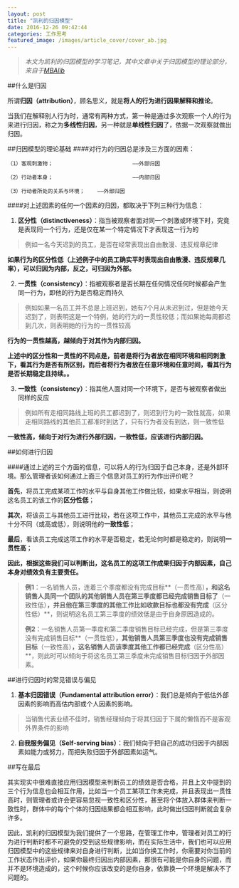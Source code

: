 ```yaml
---
layout: post
title: "凯利的归因模型"
date: 2016-12-26 09:42:44
categories: 工作思考
featured_image: /images/article_cover/cover_ab.jpg
---
```


> *本文为凯利的归因模型的学习笔记，其中文章中关于归因模型的理论部分，来自于[MBAlib](http://wiki.mbalib.com/wiki/凯利的归因模型)*

##什么是归因

所谓**归因（attribution）**，顾名思义，就是**将人的行为进行因果解释和推论**。

当我们在解释别人行为时，通常有两种方式，第一种是通过多次观察一个人的行为来进行归因，称之为**多线性归因**，另一种就是**单线性归因**了，依据一次观察就做出归因。

##归因模型的理论基础
####对行为的归因总是涉及三方面的因素：

	（1）客观刺激物；                         ——外部归因

	（2）行动者本身；                         ——内部归因

	（3）行动者所处的关系与环境；    ——外部归因

####对上述因素的任何一个因素的归因，都取决于下列三种行为信息：

1. **区分性（distinctiveness）**：指当被观察者面对同一个刺激或环境下时，究竟是表现同一个行为，还是仅在某一个特定情况下才表现这一行为的

 > 例如一名今天迟到的员工，是否在经常表现出自由散漫、违反规章纪律

 **如果行为的区分性低（上述例子中的员工确实平时表现出自由散漫、违反规章几率），可以归因为内部，反之，可归因为外部。**

2. **一贯性（consistency）**：指被观察者是否长期在任何情况任何时候都会产生同一行为，即他的行为是否稳定而持久

 > 例如如果一名员工并不总是上班迟到，她有7个月从未迟到过，但是她今天迟到了，则表明这是一个特例，她的行为的一贯性较低；而如果她每周都迟到几次，则表明她的行为的一贯性较高

 **行为的一贯性越高，越倾向于对其作为内部归因。**

 **上述中的区分性和一贯性的不同点是，前者是将行为者放在相同环境和相同刺激下，看其行为是否有所区别，而后者将行为者放在任意环境和任意时间，看其行为是否长期稳定且持续。。**

3. **一致性（consistency）**：指其他人面对同一个环境下，是否与被观察者做出同样的反应

 > 例如所有走相同路线上班的员工都迟到了，则迟到行为的一致性就高，如果走相同路线的其他员工都准时到达了，只有行为者没有到达，则一致性低

 **一致性高，倾向于对行为进行外部归因，一致性低，应该进行内部归因。**

##如何进行归因

####通过上述的三个方面的信息，可以将人的行为归因于自己本身，还是外部环境。那么管理者该如何通过上面三个信息对员工的行为作出评价呢？

**首先**，将员工完成某项工作的水平与自身其他工作做比较，如果水平相当，则说明这名员工的该工作的**区分性低**；

**其次**，将该员工与其他员工进行比较，若在这项工作中，其他员工完成的水平与他十分不同（或高或低），则说明他的**一致性低**；

**最后**，看该员工完成这项工作的水平是否稳定，若无论何时都是稳定的，则说明**一贯性高**；

**因此，根据这些我们可以判断出，这名员工的这项工作成果归因于内部因素，自己本身对绩效负有主要责任。**

> **例1**：一名销售人员，连着三个季度都没有完成目标**（一贯性高）**，和这名销售人员同一个团队的其他销售人员在第三季度都已经完成销售目标了**（一致性低）**，并且他在第三季度的其他工作比如收款目标也都没有完成**（区分性低）**，则说明这名员工第三季度的绩效低是由于自身原因造成的。
> 
> **例2**：一名销售人员第一季度和第二季度销售目标已经完成，但是第三季度没有完成销售目标**（一贯性低）**，其他销售人员第三季度也没有完成销售目标**（一致性高）**，这名销售人员该季度其他工作都已经完成**（区分性高）**，则此时可以倾向于将这名员工第三季度未完成销售目标归因于外部因素。


##进行归因时的常见错误与偏见

1. **基本归因错误（Fundamental attribution error）**：我们总是倾向于低估外部因素的影响而高估内部或个人因素的影响。
> 当销售代表业绩不佳时，销售经理倾向于将其归因于下属的懒惰而不是客观外界条件的影响

2. **自我服务偏见（Self-serving bias）**：我们倾向于把自己的成功归因于内部因素如能力或努力，而把失败归因于外部因素如运气。

##写在最后

其实现实中很难直接应用归因模型来判断员工的绩效是否合格，并且上文中提到的三个行为信息也会相互作用，比如当一个员工某项工作未完成，并且表现出一贯性高时，则管理者或许会更容易忽视一致性和区分性，甚至将个体放入群体来判断一致性时，群体中的每个个体的归因结果都会相互影响，此时做出归因判断就会复杂许多。

因此，凯利的归因模型为我们提供了一个思路，在管理工作中，管理者对员工的行为进行判断时都不可避免的受到这些规律影响，而在实际生活中，我们也可以应用归因模型中的这些规律来对自身进行判断，比如当你换工作时，你需要对你当前的工作状态作出评价，如果你最终归因出内部因素，那很有可能是你自身的问题，而并不是环境造成的，这个时候你应该改变的是你自身，依靠换一个环境是解决不了问题的。





